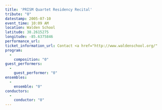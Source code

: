 ```yaml
---
title: 'PRISM Quartet Residency Recital'
tribute: "0"
datestamp: 2005-07-10
event_time: 10:09 AM
location: Walden School
latitude: 38.2615275
longitude: -85.6375846
performance_url: 
ticket_information_url: Contact <a href="http://www.waldenschool.org/" title="www.waldenschool.org">www.waldenschool.org</a> for more information.
program: 
  -
    composition: "0"
guest_performers: 
  -
    guest_performer: "0"
ensembles: 
  -
    ensemble: "0"
conductors: 
  -
    conductor: "0"
---
```

